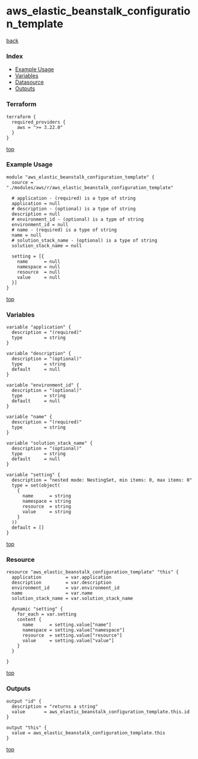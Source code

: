 # aws_elastic_beanstalk_configuration_template

[back](../aws.md)

### Index

- [Example Usage](#example-usage)
- [Variables](#variables)
- [Datasource](#datasource)
- [Outputs](#outputs)

### Terraform

```hcl
terraform {
  required_providers {
    aws = ">= 3.22.0"
  }
}
```

[top](#index)

### Example Usage

```hcl
module "aws_elastic_beanstalk_configuration_template" {
  source = "./modules/aws/r/aws_elastic_beanstalk_configuration_template"

  # application - (required) is a type of string
  application = null
  # description - (optional) is a type of string
  description = null
  # environment_id - (optional) is a type of string
  environment_id = null
  # name - (required) is a type of string
  name = null
  # solution_stack_name - (optional) is a type of string
  solution_stack_name = null

  setting = [{
    name      = null
    namespace = null
    resource  = null
    value     = null
  }]
}
```

[top](#index)

### Variables

```hcl
variable "application" {
  description = "(required)"
  type        = string
}

variable "description" {
  description = "(optional)"
  type        = string
  default     = null
}

variable "environment_id" {
  description = "(optional)"
  type        = string
  default     = null
}

variable "name" {
  description = "(required)"
  type        = string
}

variable "solution_stack_name" {
  description = "(optional)"
  type        = string
  default     = null
}

variable "setting" {
  description = "nested mode: NestingSet, min items: 0, max items: 0"
  type = set(object(
    {
      name      = string
      namespace = string
      resource  = string
      value     = string
    }
  ))
  default = []
}
```

[top](#index)

### Resource

```hcl
resource "aws_elastic_beanstalk_configuration_template" "this" {
  application         = var.application
  description         = var.description
  environment_id      = var.environment_id
  name                = var.name
  solution_stack_name = var.solution_stack_name

  dynamic "setting" {
    for_each = var.setting
    content {
      name      = setting.value["name"]
      namespace = setting.value["namespace"]
      resource  = setting.value["resource"]
      value     = setting.value["value"]
    }
  }

}
```

[top](#index)

### Outputs

```hcl
output "id" {
  description = "returns a string"
  value       = aws_elastic_beanstalk_configuration_template.this.id
}

output "this" {
  value = aws_elastic_beanstalk_configuration_template.this
}
```

[top](#index)